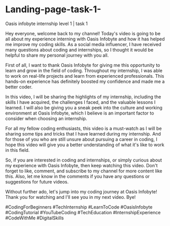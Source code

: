# Landing-page-task-1-
Oasis infobyte internship level 1 | task 1

Hey everyone, welcome back to my channel! 
Today's video is going to be all about my experience interning with Oasis Infobyte and how it has helped me improve my coding skills. As a social media influencer, I have received many questions about coding and internships, so I thought it would be helpful to share my personal journey with you all.

First of all, I want to thank Oasis Infobyte for giving me this opportunity to learn and grow in the field of coding. Throughout my internship, I was able to work on real-life projects and learn from experienced professionals. This hands-on experience has definitely boosted my confidence and made me a better coder.

In this video, I will be sharing the highlights of my internship, including the skills I have acquired, the challenges I faced, and the valuable lessons I learned. I will also be giving you a sneak peek into the culture and working environment at Oasis Infobyte, which I believe is an important factor to consider when choosing an internship.

For all my fellow coding enthusiasts, this video is a must-watch as I will be sharing some tips and tricks that I have learned during my internship. And for those of you who are still unsure about pursuing a career in coding, I hope this video will give you a better understanding of what it's like to work in this field.

So, if you are interested in coding and internships, or simply curious about my experience with Oasis Infobyte, then keep watching this video. Don't forget to like, comment, and subscribe to my channel for more content like this. Also, let me know in the comments if you have any questions or suggestions for future videos.

Without further ado, let's jump into my coding journey at Oasis Infobyte! Thank you for watching and I'll see you in my next video. Bye!


#CodingForBeginners #TechInternship #LearnToCode #OasisInfobyte #CodingTutorial #YouTubeCoding #TechEducation #InternshipExperience #CodeWithMe #DigitalSkills
